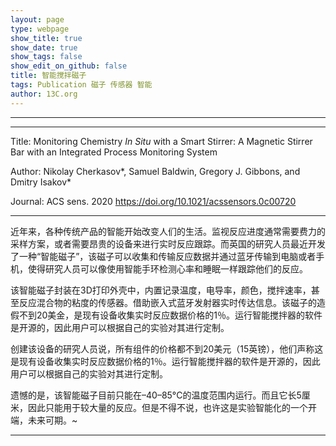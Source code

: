 ```yaml
---
layout: page
type: webpage
show_title: true
show_date: true
show_tags: false
show_edit_on_github: false
title: 智能搅拌磁子
tags: Publication 磁子 传感器 智能
author: 13C.org
---
```


-----





-----

Title: Monitoring Chemistry *In Situ* with a Smart Stirrer: A Magnetic Stirrer Bar with an Integrated Process Monitoring System

Author: Nikolay Cherkasov*, Samuel Baldwin, Gregory J. Gibbons, and Dmitry Isakov*

Journal:   ACS sens. 2020 https://doi.org/10.1021/acssensors.0c00720

-----

近年来，各种传统产品的智能开始改变人们的生活。监视反应进度通常需要费力的采样方案，或者需要昂贵的设备来进行实时反应跟踪。而英国的研究人员最近开发了一种“智能磁子”，该磁子可以收集和传输反应数据并通过蓝牙传输到电脑或者手机，使得研究人员可以像使用智能手环检测心率和睡眠一样跟踪他们的反应。

该智能磁子封装在3D打印外壳中，内置记录温度，电导率，颜色，搅拌速率，甚至反应混合物的粘度的传感器。借助嵌入式蓝牙发射器实时传达信息。该磁子的造假不到20美金，是现有设备收集实时反应数据价格的1％。运行智能搅拌器的软件是开源的，因此用户可以根据自己的实验对其进行定制。

创建该设备的研究人员说，所有组件的价格都不到20美元（15英镑），他们声称这是现有设备收集实时反应数据价格的1％。运行智能搅拌器的软件是开源的，因此用户可以根据自己的实验对其进行定制。

遗憾的是，该智能磁子目前只能在–40–85°C的温度范围内运行。而且它长5厘米，因此只能用于较大量的反应。但是不得不说，也许这是实验智能化的一个开端，未来可期。~

-----

